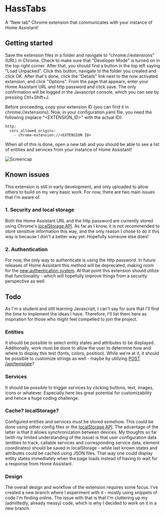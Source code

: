 # HassTabs

A "New tab" Chrome extension that communicates with your instance of Home Assistant!

## Getting started

Save the extension files in a folder and navigate to "chrome://extensions" (URL) in Chrome. Check to make sure that "Developer Mode" is turned on in the top right corner. After that, you should find a button in the top left saying "Load Unpacked". Click this button, navigate to the folder you created and click OK. After that's done, click the "Details" link next to the now activated extension, and click "Options". From the page that appears, enter your Home Assistant URL and http password and click save. The only confirmation will be logged in the Javascript console, which you can see by pressing Ctrl+Shift+J.

Before proceeding, copy your extension ID (you can find it in chrome://extensions). Now, in your configuration.yaml file, you need the following (replace "<EXTENSION_ID>" with the actual ID):

```
http:
  cors_allowed_origins:
    - chrome-extension://<EXTENSION ID>
```

When all of this is done, open a new tab and you should be able to see a list of entities and services from your instance of Home Assistant!

![Screencap](https://i.imgur.com/jt99O4z.gif)

## Known issues

This extension is still in early development, and only uploaded to allow others to build on my very basic work. For now, there are two main issues that I'm aware of.

### 1. Security and local storage

Both the Home Assistant URL and the http password are currently stored using Chrome's [localStorage API](https://developer.chrome.com/apps/storage). As far as I know, it is not recommended to store sensitive information this way, and the only reason I chose to do it this way is because I don't a better way yet. Hopefully someone else does!

### 2. Authentication

For now, the only way to authenticate is using the http password. In future releases of Home Assistant this method will be deprecated, making room for the [new authentication system](https://www.home-assistant.io/docs/authentication). At that point this extension should utilize that functionality - which will hopefully improve things from a security perspective as well.

## Todo

As I'm a student and still learning Javascript, I can't say for sure that I'll find the time to implement the ideas I have. Therefore, I'll list them here as inspiration for those who might feel compelled to join the project.

### Entities

It should be possible to select entity states and attributes to be displayed. Additionally, work must be done to allow the user to determine how and where to display this text (fonts, colors, position). While we're at it, it should be possible to customize strings as well - maybe by utilizing [POST /api/template](https://developers.home-assistant.io/docs/en/external_api_rest.html#post-api-template)?

### Services

It should be possible to trigger services by clicking buttons, text, images, icons or whatever. Especially here lies great potential for customizability and hence a huge coding challenge.

### Cache? localStorage?

Configured entities and services must be stored somehow. This could be done using either config files or the [localStorage API](https://developer.chrome.com/apps/storage). The advantage of the latter is that it allows synchronization between devices. My thoughts so far (with my limited understanding of the issue) is that user configuration data (entities to track, callable services and corresponding service data, element coordinates) should be saved in localStorage - while last known states and attributes could be cached using JSON files. That way one could display entity states immediately when the page loads instead of having to wait for a response from Home Assistant.

### Design

The overall design and workflow of the extension requires some focus. I've created a new branch where I experiment with it - mostly using snippets of code I'm finding online. The issue with that is that I'm cluttering up my (admittedly, already messy) code, which is why I decided to work on it in a new branch.
